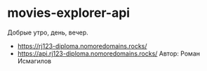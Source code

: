 # movies-explorer-api
Добрые утро, день, вечер.
- <https://rj123-diploma.nomoredomains.rocks/>
- <https://api.rj123-diploma.nomoredomains.rocks/>
Автор: Роман Исмагилов
